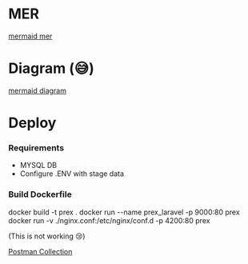 # MER
[mermaid mer](MER.mmd)

# Diagram (😅)
[mermaid diagram](flow_diagram.mermaid)


# Deploy 

### Requirements
- MYSQL DB 
- Configure .ENV with stage data

### Build Dockerfile
docker build -t prex .
docker run --name prex_laravel -p 9000:80 prex
docker run -v ./nginx.conf:/etc/nginx/conf.d -p 4200:80 prex 

(This is not working 😢)

[Postman Collection](https://app.getpostman.com/join-team?invite_code=65b5e87eac05781ef242421ea8dccb5a&target_code=2f380b0c804216db04445c9e60912cbb)
